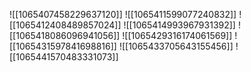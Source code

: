 ![[1065407458229637120]]
![[1065411599077240832]]
![[1065412408489857024]]
![[1065414993967931392]]
![[1065418086096941056]]
![[1065429316174061569]]
![[1065431597841698816]]
![[1065433705643155456]]
![[1065441570483331073]]
